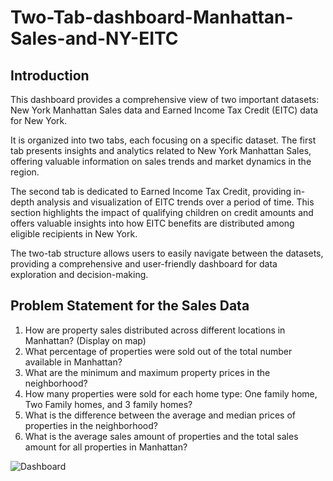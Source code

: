 # Two-Tab-dashboard-Manhattan-Sales-and-NY-EITC

## Introduction
This dashboard provides a comprehensive view of two important datasets: New York Manhattan Sales data and Earned Income Tax Credit (EITC) data for New York.

It is organized into two tabs, each focusing on a specific dataset. The first tab presents insights and analytics related to New York Manhattan Sales, offering valuable information on sales trends and market dynamics in the region.

The second tab is dedicated to Earned Income Tax Credit, providing in-depth analysis and visualization of EITC trends over a period of time. This section highlights the impact of qualifying children on credit amounts and offers valuable insights into how EITC benefits are distributed among eligible recipients in New York.

The two-tab structure allows users to easily navigate between the datasets, providing a comprehensive and user-friendly dashboard for data exploration and decision-making.

## Problem Statement for the Sales Data


1. How are property sales distributed across different locations in Manhattan? (Display on map)
2. What percentage of properties were sold out of the total number available in Manhattan?
3. What are the minimum and maximum property prices in the neighborhood?
4. How many properties were sold for each home type: One family home, Two Family homes, and 3 family homes?
5. What is the difference between the average and median prices of properties in the neighborhood?
6. What is the average sales amount of properties and the total sales amount for all properties in Manhattan?

![Dashboard](SalesDashboard.png)
